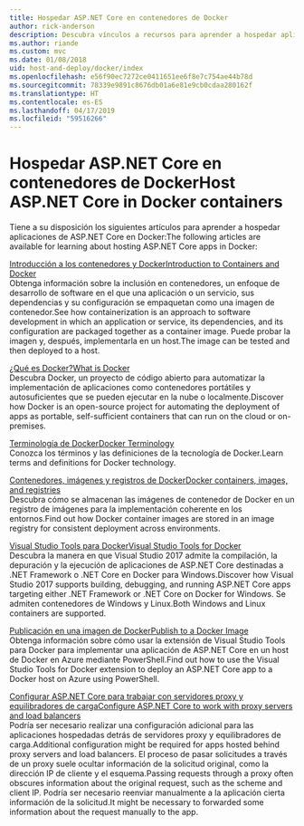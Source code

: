 ```yaml
---
title: Hospedar ASP.NET Core en contenedores de Docker
author: rick-anderson
description: Descubra vínculos a recursos para aprender a hospedar aplicaciones de ASP.NET Core en contenedores de Docker.
ms.author: riande
ms.custom: mvc
ms.date: 01/08/2018
uid: host-and-deploy/docker/index
ms.openlocfilehash: e56f90ec7272ce0411651ee6f8e7c754ae44b78d
ms.sourcegitcommit: 78339e9891c8676db01a6e81e9cb0cdaa280162f
ms.translationtype: HT
ms.contentlocale: es-ES
ms.lasthandoff: 04/17/2019
ms.locfileid: "59516266"
---
```

# <a name="host-aspnet-core-in-docker-containers"></a><span data-ttu-id="6bddf-103">Hospedar ASP.NET Core en contenedores de Docker</span><span class="sxs-lookup"><span data-stu-id="6bddf-103">Host ASP.NET Core in Docker containers</span></span>

<span data-ttu-id="6bddf-104">Tiene a su disposición los siguientes artículos para aprender a hospedar aplicaciones de ASP.NET Core en Docker:</span><span class="sxs-lookup"><span data-stu-id="6bddf-104">The following articles are available for learning about hosting ASP.NET Core apps in Docker:</span></span>

[<span data-ttu-id="6bddf-105">Introducción a los contenedores y Docker</span><span class="sxs-lookup"><span data-stu-id="6bddf-105">Introduction to Containers and Docker</span></span>](/dotnet/standard/microservices-architecture/container-docker-introduction/index)  
<span data-ttu-id="6bddf-106">Obtenga información sobre la inclusión en contenedores, un enfoque de desarrollo de software en el que una aplicación o un servicio, sus dependencias y su configuración se empaquetan como una imagen de contenedor.</span><span class="sxs-lookup"><span data-stu-id="6bddf-106">See how containerization is an approach to software development in which an application or service, its dependencies, and its configuration are packaged together as a container image.</span></span> <span data-ttu-id="6bddf-107">Puede probar la imagen y, después, implementarla en un host.</span><span class="sxs-lookup"><span data-stu-id="6bddf-107">The image can be tested and then deployed to a host.</span></span>

[<span data-ttu-id="6bddf-108">¿Qué es Docker?</span><span class="sxs-lookup"><span data-stu-id="6bddf-108">What is Docker</span></span>](/dotnet/standard/microservices-architecture/container-docker-introduction/docker-defined)  
<span data-ttu-id="6bddf-109">Descubra Docker, un proyecto de código abierto para automatizar la implementación de aplicaciones como contenedores portátiles y autosuficientes que se pueden ejecutar en la nube o localmente.</span><span class="sxs-lookup"><span data-stu-id="6bddf-109">Discover how Docker is an open-source project for automating the deployment of apps as portable, self-sufficient containers that can run on the cloud or on-premises.</span></span>

[<span data-ttu-id="6bddf-110">Terminología de Docker</span><span class="sxs-lookup"><span data-stu-id="6bddf-110">Docker Terminology</span></span>](/dotnet/standard/microservices-architecture/container-docker-introduction/docker-terminology)  
<span data-ttu-id="6bddf-111">Conozca los términos y las definiciones de la tecnología de Docker.</span><span class="sxs-lookup"><span data-stu-id="6bddf-111">Learn terms and definitions for Docker technology.</span></span>

[<span data-ttu-id="6bddf-112">Contenedores, imágenes y registros de Docker</span><span class="sxs-lookup"><span data-stu-id="6bddf-112">Docker containers, images, and registries</span></span>](/dotnet/standard/microservices-architecture/container-docker-introduction/docker-containers-images-registries)  
<span data-ttu-id="6bddf-113">Descubra cómo se almacenan las imágenes de contenedor de Docker en un registro de imágenes para la implementación coherente en los entornos.</span><span class="sxs-lookup"><span data-stu-id="6bddf-113">Find out how Docker container images are stored in an image registry for consistent deployment across environments.</span></span>

[<span data-ttu-id="6bddf-114">Visual Studio Tools para Docker</span><span class="sxs-lookup"><span data-stu-id="6bddf-114">Visual Studio Tools for Docker</span></span>](xref:host-and-deploy/docker/visual-studio-tools-for-docker)  
<span data-ttu-id="6bddf-115">Descubra la manera en que Visual Studio 2017 admite la compilación, la depuración y la ejecución de aplicaciones de ASP.NET Core destinadas a .NET Framework o .NET Core en Docker para Windows.</span><span class="sxs-lookup"><span data-stu-id="6bddf-115">Discover how Visual Studio 2017 supports building, debugging, and running ASP.NET Core apps targeting either .NET Framework or .NET Core on Docker for Windows.</span></span> <span data-ttu-id="6bddf-116">Se admiten contenedores de Windows y Linux.</span><span class="sxs-lookup"><span data-stu-id="6bddf-116">Both Windows and Linux containers are supported.</span></span>

[<span data-ttu-id="6bddf-117">Publicación en una imagen de Docker</span><span class="sxs-lookup"><span data-stu-id="6bddf-117">Publish to a Docker Image</span></span>](/azure/vs-azure-tools-docker-hosting-web-apps-in-docker)  
<span data-ttu-id="6bddf-118">Obtenga información sobre cómo usar la extensión de Visual Studio Tools para Docker para implementar una aplicación de ASP.NET Core en un host de Docker en Azure mediante PowerShell.</span><span class="sxs-lookup"><span data-stu-id="6bddf-118">Find out how to use the Visual Studio Tools for Docker extension to deploy an ASP.NET Core app to a Docker host on Azure using PowerShell.</span></span>

[<span data-ttu-id="6bddf-119">Configurar ASP.NET Core para trabajar con servidores proxy y equilibradores de carga</span><span class="sxs-lookup"><span data-stu-id="6bddf-119">Configure ASP.NET Core to work with proxy servers and load balancers</span></span>](xref:host-and-deploy/proxy-load-balancer)  
<span data-ttu-id="6bddf-120">Podría ser necesario realizar una configuración adicional para las aplicaciones hospedadas detrás de servidores proxy y equilibradores de carga.</span><span class="sxs-lookup"><span data-stu-id="6bddf-120">Additional configuration might be required for apps hosted behind proxy servers and load balancers.</span></span> <span data-ttu-id="6bddf-121">El proceso de pasar solicitudes a través de un proxy suele ocultar información de la solicitud original, como la dirección IP de cliente y el esquema.</span><span class="sxs-lookup"><span data-stu-id="6bddf-121">Passing requests through a proxy often obscures information about the original request, such as the scheme and client IP.</span></span> <span data-ttu-id="6bddf-122">Podría ser necesario reenviar manualmente a la aplicación cierta información de la solicitud.</span><span class="sxs-lookup"><span data-stu-id="6bddf-122">It might be necessary to forwarded some information about the request manually to the app.</span></span>
